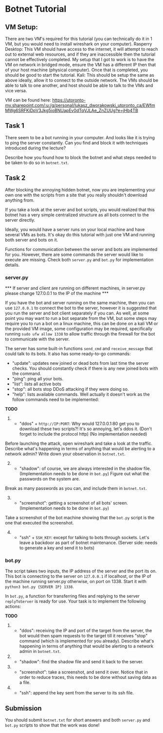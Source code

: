 # Botnet Tutorial

## VM Setup:
There are two VM's required for this tutorial (you can technically do it in 1 VM, but you would need to install wireshark on your computer).
Rasperry Desktop:
    This VM should have access to the internet, it will attempt to reach out to external web resources, and if they are inaccessible then the tutorial cannot be effectively completed.
    My setup that I got to work is to have the VM on network in bridged mode, ensure the VM has a different IP then that of your host machine (physical computer). Once that is completed, you should be good to start the tutorial. 
Kali:
    This should be setup the same as above ideally, allow it to connect to the outside network. The VMs should be able to talk to one another, and host should be able to talk to the VMs and vice versa.

VM can be found here: https://utoronto-my.sharepoint.com/:u:/g/personal/lukasz_dworakowski_utoronto_ca/EWfmMWg6SRFKiDpV3Jkg5ioBNUapEv0dTqVJLAe_ZnZUUg?e=jHb4TB

## Task 1

There seem to be a bot running in your computer. And looks like it is trying to ping the server constantly. Can you find and block it with techniques introduced during the lecture?

Describe how you found how to block the botnet and what steps needed to be taken to do so in `botnet.txt`.

## Task 2

After blocking the annoying hidden botnet, now you are implementing your own one with the scripts from a site that you really shouldn't download anything from.

If you take a look at the server and bot scripts, you would realized that this botnet has a very simple centralized structure as all bots connect to the server directly.

Ideally, you would have a server runs on your local machine and have several VMs as bots. It's okay do this tutorial with just one VM and running both server and bots on it.

Functions for communication between the server and bots are implemented for you. However, there are some commands the server would like to execute are missing. Check both `server.py` and `bot.py` for implementation details.

### server.py

*** If server and client are running on different machines, in server.py please change 127.0.0.1 to the IP of the machine ***

If you have the bot and server running on the same machine, then you can use `127.0.0.1` to connect the bot to the server, however it is suggested that you run the server and bot client separately if you can. As well, at some point you may want to run a bot separate from the VM, but some steps may require you to run a bot on a linux machine, this can be done on a kali VM or the provided VM image, some configuration may be required, specifically running `sudo ufw allow 1338` to allow traffic through the firewall for the bot to communicate with the server.

The server has some built-in functions `send_cmd` and `receive_message` that could talk to its bots. It also has some ready-to-go commands:
- "update": updates new joined or dead bots from last time the server checks. You should constantly check if there is any new joined bots with the command.
- "ping": ping all your bots.
- "list": lists all active bots
- "stop": all bots stop DDoS attacking if they were doing so.
- "help": lists available commands. Well actually it doesn't work as the follow commands need to be implemented:

**TODO**

1. - "ddos" + `http://IP:PORT`: Why would 127.0.0.1:80 get you to download these two scripts?! It's so annoying, let's ddos it. (Don't forget to include the protocol http) (No implementation needed)

Before launching the attack, open wireshark and take a look at the traffic. Describe what's happening in terms of anything that would be alerting to a network admin? Write down your observation in `botnet.txt`.

2. - "shadow": of course, we are always interested in the shadow file. (Implementation needs to be done in `bot.py`) Figure out what the passwords on the system are.

Break as many passwords as you can, and include them in `botnet.txt`. 

3. - "screenshot": getting a screenshot of all bots' screen. (Implementation needs to be done in `bot.py`)

Take a screenshot of the bot machine showing that the `bot.py` script is the one that executed the screenshot.

4. - "ssh" + `SSH_KEY`: except for talking to bots through sockets. Let's leave a backdoor as part of botnet maintenance. (Server side: needs to generate a key and send it to bots)

### bot.py

The script takes two inputs, the IP address of the server and the port its on. This bot is connecting to the server on `127.0.0.1` if localhost, or the IP of the machine running server.py otherwise, on port on 1338. Start it with `python3 bot.py {SERVER IP} 1338`. 

In `bot.py`, a function for transferring files and replying to the server `replyToServer` is ready for use. Your task is to implement the following actions:

**TODO**

1. - "ddos": receiving the IP and port of the target from the server, the bot would then spam requests to the target till it receives "stop" command (which is implemented for you already). Describe what's happening in terms of anything that would be alerting to a network admin in `botnet.txt`.

2. - "shadow": find the shadow file and send it back to the server.

3. - "screenshot": take a screenshot, and send it over. Notice that in order to reduce traces, this needs to be done without saving data as a file.

4. - "ssh": append the key sent from the server to its ssh file.


## Submission

You should submit `botnet.txt` for short answers and both `server.py` and `bot.py` scripts to show that the work was done!
